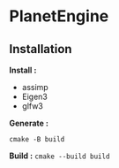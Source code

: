 # PlanetEngine

## Installation

**Install :**

- assimp
- Eigen3
- glfw3

**Generate :** 

`cmake -B build`

**Build :**
`cmake --build build`
